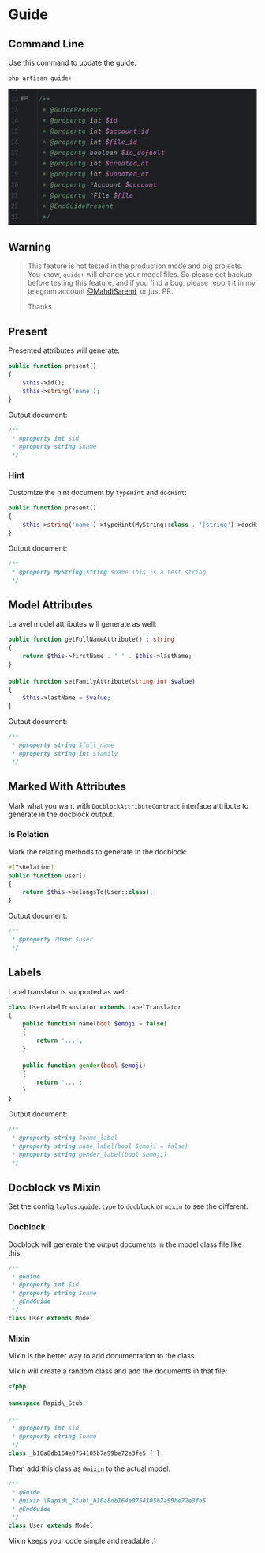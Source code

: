 # Guide

## Command Line

Use this command to update the guide:

```shell
php artisan guide+
```

![Generated Docblock](screen_docblock.png)


## Warning

> This feature is not tested in the production mode
> and big projects.
> You know, `guide+` will change your model files.
> So please get backup before testing this feature, and
> if you find a bug, please report it in my telegram account
> [@MahdiSaremi](https://t.me/MahdiSaremi), or just PR.
> 
> Thanks

## Present

Presented attributes will generate:

```php
public function present()
{
    $this->id();
    $this->string('name');
}
```

Output document:

```php
/**
 * @property int $id
 * @property string $name
 */
```

### Hint

Customize the hint document by `typeHint` and `docHint`:

```php
public function present()
{
    $this->string('name')->typeHint(MyString::class . '|string')->docHint('This is a test string');
}
```

Output document:

```php
/**
 * @property MyString|string $name This is a test string
 */
```


## Model Attributes

Laravel model attributes will generate as well:

```php
public function getFullNameAttribute() : string
{
    return $this->firstName . ' ' . $this->lastName;
}

public function setFamilyAttribute(string|int $value)
{
    $this->lastName = $value;
}
```

Output document:

```php
/**
 * @property string $full_name
 * @property string|int $family
 */
```


## Marked With Attributes

Mark what you want with `DocblockAttributeContract` interface attribute to
generate in the docblock output.

### Is Relation

Mark the relating methods to generate in the docblock:

```php
#[IsRelation]
public function user()
{
    return $this->belongsTo(User::class);
}
```

Output document:

```php
/**
 * @property ?User $user
 */
```


## Labels

Label translator is supported as well:

```php
class UserLabelTranslator extends LabelTranslator
{
    public function name(bool $emoji = false)
    {
        return '...';
    }
    
    public function gender(bool $emoji)
    {
        return '...';
    }
}
```

Output document:

```php
/**
 * @property string $name_label
 * @property string name_label(bool $emoji = false)
 * @property string gender_label(bool $emoji)
 */
```

## Docblock vs Mixin

Set the config `laplus.guide.type` to `docblock` or `mixin`
to see the different.

### Docblock

Docblock will generate the output documents in the model
class file like this:

```php
/**
 * @Guide
 * @property int $id
 * @property string $name
 * @EndGuide
 */
class User extends Model
```

### Mixin

Mixin is the better way to add documentation to the class.

Mixin will create a random class and add the documents in
that file:

```php
<?php

namespace Rapid\_Stub;

/**
 * @property int $id
 * @property string $name
 */
class _b10a8db164e0754105b7a99be72e3fe5 { }
```

Then add this class as `@mixin` to the actual model:

```php
/**
 * @Guide
 * @mixin \Rapid\_Stub\_b10a8db164e0754105b7a99be72e3fe5
 * @EndGuide
 */
class User extends Model
```

Mixin keeps your code simple and readable :)
